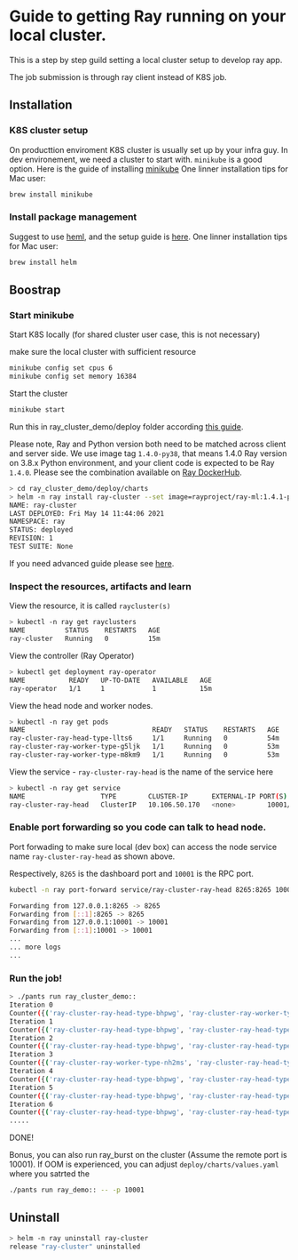 # Guide to getting Ray running on your local cluster.

This is a step by step guild setting a local cluster setup to develop ray app.

The job submission is through ray client instead of K8S job.

## Installation

### K8S cluster setup

On producttion enviroment K8S cluster is usually set up by your infra guy. In dev environement, we need a cluster to start with. `minikube` is a good option. Here is the guide of installing [minikube](https://minikube.sigs.k8s.io/docs/start/)
One linner installation tips for Mac user:

```bash
brew install minikube
```

### Install package management

Suggest to use [heml](https://helm.sh/), and the setup guide is [here](https://helm.sh/).
One linner installation tips for Mac user:

```bash
brew install helm
```

## Boostrap

### Start minikube

Start K8S locally (for shared cluster user case, this is not necessary)

make sure the local cluster with sufficient resource

```bash
minikube config set cpus 6
minikube config set memory 16384
```

Start the cluster

```bash
minikube start
```

Run this in ray_cluster_demo/deploy folder according [this guide](https://docs.ray.io/en/master/cluster/kubernetes.html).

Please note, Ray and Python version both need to be matched across client and server side. We use image tag `1.4.0-py38`, that means 1.4.0 Ray version on 3.8.x Python environment, and your client code is expected to be Ray `1.4.0`. Please see the combination available on [Ray DockerHub](https://hub.docker.com/r/rayproject/ray).

```bash
> cd ray_cluster_demo/deploy/charts
> helm -n ray install ray-cluster --set image=rayproject/ray-ml:1.4.1-py38-cpu ./ray --create-namespace 
NAME: ray-cluster
LAST DEPLOYED: Fri May 14 11:44:06 2021
NAMESPACE: ray
STATUS: deployed
REVISION: 1
TEST SUITE: None
```

If you need advanced guide please see [here](https://docs.ray.io/en/master/cluster/kubernetes-advanced.html#k8s-advanced).

### Inspect the resources, artifacts and learn

View the resource, it is called `raycluster(s)`

```bash
> kubectl -n ray get rayclusters
NAME          STATUS    RESTARTS   AGE
ray-cluster   Running   0          15m
```

View the controller (Ray Operator)

```bash
> kubectl get deployment ray-operator
NAME           READY   UP-TO-DATE   AVAILABLE   AGE
ray-operator   1/1     1            1           15m
```

View the head node and worker nodes.
```bash
> kubectl -n ray get pods
NAME                                READY   STATUS    RESTARTS   AGE
ray-cluster-ray-head-type-llts6     1/1     Running   0          54m
ray-cluster-ray-worker-type-g5ljk   1/1     Running   0          53m
ray-cluster-ray-worker-type-m8km9   1/1     Running   0          53m
```

View the service - `ray-cluster-ray-head` is the name of the service here
```bash
> kubectl -n ray get service
NAME                   TYPE        CLUSTER-IP      EXTERNAL-IP PORT(S) AGE
ray-cluster-ray-head   ClusterIP   10.106.50.170   <none>        10001/TCP,8265/TCP,8000/TCP   22m
```

### Enable port forwarding so you code can talk to head node.

Port forwading to make sure local (dev box) can access the node
service name `ray-cluster-ray-head` as shown above.

Respectively, `8265` is the dashboard port and `10001` is the RPC port.

```bash
kubectl -n ray port-forward service/ray-cluster-ray-head 8265:8265 10001:10001 8000:8000

Forwarding from 127.0.0.1:8265 -> 8265
Forwarding from [::1]:8265 -> 8265
Forwarding from 127.0.0.1:10001 -> 10001
Forwarding from [::1]:10001 -> 10001
...
... more logs
...

```

### Run the job!

```bash
> ./pants run ray_cluster_demo::
Iteration 0
Counter({('ray-cluster-ray-head-type-bhpwg', 'ray-cluster-ray-worker-type-nh2ms'): 33, ('ray-cluster-ray-head-type-bhpwg', 'ray-cluster-ray-head-type-bhpwg'): 23, ('ray-cluster-ray-worker-type-nh2ms', 'ray-cluster-ray-worker-type-wntp4'): 11, ('ray-cluster-ray-head-type-bhpwg', 'ray-cluster-ray-worker-type-wntp4'): 11, ('ray-cluster-ray-worker-type-nh2ms', 'ray-cluster-ray-head-type-bhpwg'): 10, ('ray-cluster-ray-worker-type-nh2ms', 'ray-cluster-ray-worker-type-nh2ms'): 9, ('ray-cluster-ray-worker-type-wntp4', 'ray-cluster-ray-worker-type-wntp4'): 3})
Iteration 1
Counter({('ray-cluster-ray-head-type-bhpwg', 'ray-cluster-ray-head-type-bhpwg'): 29, ('ray-cluster-ray-head-type-bhpwg', 'ray-cluster-ray-worker-type-wntp4'): 18, ('ray-cluster-ray-head-type-bhpwg', 'ray-cluster-ray-worker-type-nh2ms'): 14, ('ray-cluster-ray-worker-type-nh2ms', 'ray-cluster-ray-worker-type-nh2ms'): 13, ('ray-cluster-ray-worker-type-nh2ms', 'ray-cluster-ray-head-type-bhpwg'): 9, ('ray-cluster-ray-worker-type-wntp4', 'ray-cluster-ray-head-type-bhpwg'): 8, ('ray-cluster-ray-worker-type-nh2ms', 'ray-cluster-ray-worker-type-wntp4'): 8, ('ray-cluster-ray-worker-type-wntp4', 'ray-cluster-ray-worker-type-nh2ms'): 1})
Iteration 2
Counter({('ray-cluster-ray-head-type-bhpwg', 'ray-cluster-ray-head-type-bhpwg'): 30, ('ray-cluster-ray-head-type-bhpwg', 'ray-cluster-ray-worker-type-nh2ms'): 20, ('ray-cluster-ray-worker-type-wntp4', 'ray-cluster-ray-head-type-bhpwg'): 11, ('ray-cluster-ray-worker-type-nh2ms', 'ray-cluster-ray-worker-type-wntp4'): 10, ('ray-cluster-ray-worker-type-nh2ms', 'ray-cluster-ray-head-type-bhpwg'): 9, ('ray-cluster-ray-head-type-bhpwg', 'ray-cluster-ray-worker-type-wntp4'): 8, ('ray-cluster-ray-worker-type-nh2ms', 'ray-cluster-ray-worker-type-nh2ms'): 5, ('ray-cluster-ray-worker-type-wntp4', 'ray-cluster-ray-worker-type-wntp4'): 4, ('ray-cluster-ray-worker-type-wntp4', 'ray-cluster-ray-worker-type-nh2ms'): 3})
Iteration 3
Counter({('ray-cluster-ray-worker-type-nh2ms', 'ray-cluster-ray-head-type-bhpwg'): 33, ('ray-cluster-ray-head-type-bhpwg', 'ray-cluster-ray-head-type-bhpwg'): 25, ('ray-cluster-ray-worker-type-wntp4', 'ray-cluster-ray-head-type-bhpwg'): 13, ('ray-cluster-ray-head-type-bhpwg', 'ray-cluster-ray-worker-type-wntp4'): 9, ('ray-cluster-ray-worker-type-nh2ms', 'ray-cluster-ray-worker-type-nh2ms'): 6, ('ray-cluster-ray-worker-type-wntp4', 'ray-cluster-ray-worker-type-wntp4'): 5, ('ray-cluster-ray-head-type-bhpwg', 'ray-cluster-ray-worker-type-nh2ms'): 4, ('ray-cluster-ray-worker-type-nh2ms', 'ray-cluster-ray-worker-type-wntp4'): 4, ('ray-cluster-ray-worker-type-wntp4', 'ray-cluster-ray-worker-type-nh2ms'): 1})
Iteration 4
Counter({('ray-cluster-ray-head-type-bhpwg', 'ray-cluster-ray-head-type-bhpwg'): 25, ('ray-cluster-ray-head-type-bhpwg', 'ray-cluster-ray-worker-type-nh2ms'): 20, ('ray-cluster-ray-worker-type-nh2ms', 'ray-cluster-ray-head-type-bhpwg'): 14, ('ray-cluster-ray-head-type-bhpwg', 'ray-cluster-ray-worker-type-wntp4'): 11, ('ray-cluster-ray-worker-type-wntp4', 'ray-cluster-ray-head-type-bhpwg'): 9, ('ray-cluster-ray-worker-type-nh2ms', 'ray-cluster-ray-worker-type-wntp4'): 8, ('ray-cluster-ray-worker-type-wntp4', 'ray-cluster-ray-worker-type-wntp4'): 5, ('ray-cluster-ray-worker-type-wntp4', 'ray-cluster-ray-worker-type-nh2ms'): 4, ('ray-cluster-ray-worker-type-nh2ms', 'ray-cluster-ray-worker-type-nh2ms'): 4})
Iteration 5
Counter({('ray-cluster-ray-head-type-bhpwg', 'ray-cluster-ray-head-type-bhpwg'): 27, ('ray-cluster-ray-head-type-bhpwg', 'ray-cluster-ray-worker-type-nh2ms'): 19, ('ray-cluster-ray-head-type-bhpwg', 'ray-cluster-ray-worker-type-wntp4'): 15, ('ray-cluster-ray-worker-type-nh2ms', 'ray-cluster-ray-head-type-bhpwg'): 11, ('ray-cluster-ray-worker-type-wntp4', 'ray-cluster-ray-head-type-bhpwg'): 11, ('ray-cluster-ray-worker-type-nh2ms', 'ray-cluster-ray-worker-type-wntp4'): 6, ('ray-cluster-ray-worker-type-nh2ms', 'ray-cluster-ray-worker-type-nh2ms'): 6, ('ray-cluster-ray-worker-type-wntp4', 'ray-cluster-ray-worker-type-wntp4'): 3, ('ray-cluster-ray-worker-type-wntp4', 'ray-cluster-ray-worker-type-nh2ms'): 2})
Iteration 6
Counter({('ray-cluster-ray-head-type-bhpwg', 'ray-cluster-ray-head-type-bhpwg'): 25, ('ray-cluster-ray-worker-type-nh2ms', 'ray-cluster-ray-head-type-bhpwg'): 20, ('ray-cluster-ray-head-type-bhpwg', 'ray-cluster-ray-worker-type-nh2ms'): 18, ('ray-cluster-ray-worker-type-wntp4', 'ray-cluster-ray-head-type-bhpwg'): 10, ('ray-cluster-ray-head-type-bhpwg', 'ray-cluster-ray-worker-type-wntp4'): 10, ('ray-cluster-ray-worker-type-nh2ms', 'ray-cluster-ray-worker-type-wntp4'): 7, ('ray-cluster-ray-worker-type-wntp4', 'ray-cluster-ray-worker-type-nh2ms'): 5, ('ray-cluster-ray-worker-type-wntp4', 'ray-cluster-ray-worker-type-wntp4'): 3, ('ray-cluster-ray-worker-type-nh2ms', 'ray-cluster-ray-worker-type-nh2ms'): 2})
.....
```

DONE!

Bonus, you can also run ray_burst on the cluster (Assume the remote port is 10001).
If OOM is experienced, you can adjust `deploy/charts/values.yaml` where you satrted the 

```bash
./pants run ray_demo:: -- -p 10001
```

## Uninstall

```bash
> helm -n ray uninstall ray-cluster
release "ray-cluster" uninstalled
```
